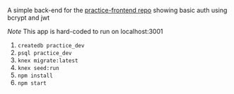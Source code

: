 A simple back-end for the [practice-frontend repo](https://github.com/gSchool/practice-backend) showing basic auth using bcrypt and jwt

*Note* This app is hard-coded to run on localhost:3001

1. `createdb practice_dev`
2. `psql practice_dev`
3. `knex migrate:latest`
4. `knex seed:run`
5. `npm install`
6. `npm start`